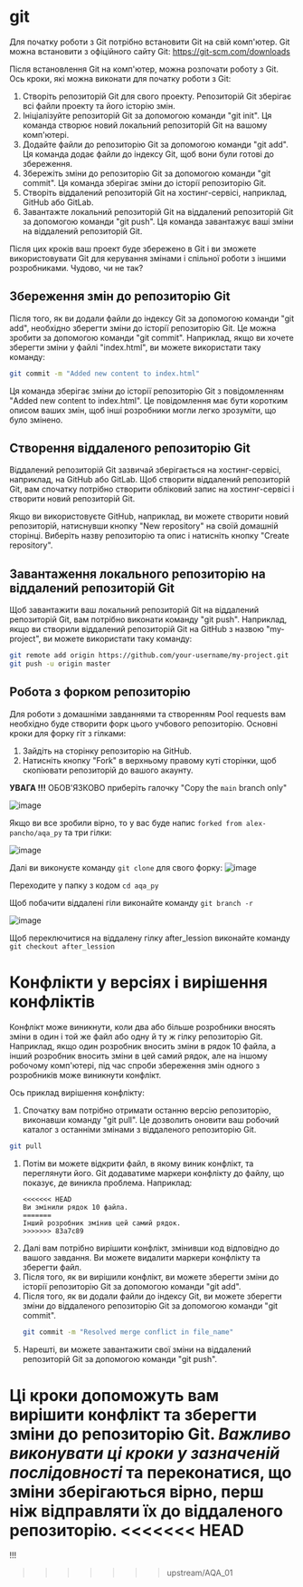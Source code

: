 # git
Для початку роботи з Git потрібно встановити Git на свій комп'ютер. Git можна встановити з офіційного сайту Git: https://git-scm.com/downloads

Після встановлення Git на комп'ютер, можна розпочати роботу з Git. Ось кроки, які можна виконати для початку роботи з Git:

1. Створіть репозиторій Git для свого проекту. Репозиторій Git зберігає всі файли проекту та його історію змін.
1. Ініціалізуйте репозиторій Git за допомогою команди "git init". Ця команда створює новий локальний репозиторій Git на вашому комп'ютері.
1. Додайте файли до репозиторію Git за допомогою команди "git add". Ця команда додає файли до індексу Git, щоб вони були готові до збереження.
1. Збережіть зміни до репозиторію Git за допомогою команди "git commit". Ця команда зберігає зміни до історії репозиторію Git.
1. Створіть віддалений репозиторій Git на хостинг-сервісі, наприклад, GitHub або GitLab.
1. Завантажте локальний репозиторій Git на віддалений репозиторій Git за допомогою команди "git push". Ця команда завантажує ваші зміни на віддалений репозиторій Git.

Після цих кроків ваш проект буде збережено в Git і ви зможете використовувати Git для керування змінами і спільної роботи з іншими розробниками.
Чудово, чи не так?

## Збереження змін до репозиторію Git

Після того, як ви додали файли до індексу Git за допомогою команди "git add", необхідно зберегти зміни до історії репозиторію Git. Це можна зробити за допомогою команди "git commit". Наприклад, якщо ви хочете зберегти зміни у файлі "index.html", ви можете використати таку команду:
```sh
git commit -m "Added new content to index.html"
```
Ця команда зберігає зміни до історії репозиторію Git з повідомленням "Added new content to index.html". Це повідомлення має бути коротким описом ваших змін, щоб інші розробники могли легко зрозуміти, що було змінено.

## Створення віддаленого репозиторію Git

Віддалений репозиторій Git зазвичай зберігається на хостинг-сервісі, наприклад, на GitHub або GitLab. Щоб створити віддалений репозиторій Git, вам спочатку потрібно створити обліковий запис на хостинг-сервісі і створити новий репозиторій Git.

Якщо ви використовуєте GitHub, наприклад, ви можете створити новий репозиторій, натиснувши кнопку "New repository" на своїй домашній сторінці. Виберіть назву репозиторію та опис і натисніть кнопку "Create repository".

## Завантаження локального репозиторію на віддалений репозиторій Git

Щоб завантажити ваш локальний репозиторій Git на віддалений репозиторій Git, вам потрібно виконати команду "git push". Наприклад, якщо ви створили віддалений репозиторій Git на GitHub з назвою "my-project", ви можете використати таку команду:
```sh
git remote add origin https://github.com/your-username/my-project.git
git push -u origin master
```

## Робота з форком репозиторію
Для роботи з домашніми завданнями та створенням Pool requests вам необхідно буде створити форк цього учбового репозиторію.
Основні кроки для форку гіт з гілками:
1. Зайдіть на сторінку репозиторію на GitHub.
2. Натисніть кнопку "Fork" в верхньому правому куті сторінки, щоб скопіювати репозиторій до вашого акаунту.

**УВАГА !!!**
ОБОВ'ЯЗКОВО приберіть галочку "Copy the `main` branch only"

![image](https://user-images.githubusercontent.com/10905223/232206733-4d13c518-ff14-4633-8e73-3bef0315dd77.png)

Якщо ви все зробили вірно, то у вас буде напис `forked from alex-pancho/aqa_py` та три гілки:

![image](https://user-images.githubusercontent.com/10905223/232207281-33202a10-7038-4c9a-9839-8931c212e246.png)


Далі ви виконуєте команду `git clone` для свого форку:
![image](https://user-images.githubusercontent.com/10905223/232208533-023437da-2745-4e42-b369-2e25b24dc439.png)

Переходите у папку з кодом `cd aqa_py`

Щоб побачити віддалені гіли виконайте команду `git branch -r`

![image](https://user-images.githubusercontent.com/10905223/232208710-5f5c830d-1319-497b-bd0b-959a63b6c7a7.png)

Щоб переключитися на віддалену гілку after_lession виконайте команду `git checkout after_lession`


# Конфлікти у версіях і вирішення конфліктів

Конфлікт може виникнути, коли два або більше розробники вносять зміни в один і той же файл або одну й ту ж гілку репозиторію Git. Наприклад, якщо один розробник вносить зміни в рядок 10 файла, а інший розробник вносить зміни в цей самий рядок, але на іншому робочому комп'ютері, під час спроби збереження змін одного з розробників може виникнути конфлікт.

Ось приклад вирішення конфлікту:

1. Спочатку вам потрібно отримати останню версію репозиторію, виконавши команду "git pull". Це дозволить оновити ваш робочий каталог з останніми змінами з віддаленого репозиторію Git.
```sh
git pull
```
1. Потім ви можете відкрити файл, в якому виник конфлікт, та переглянути його. Git додаватиме маркери конфлікту до файлу, що показує, де виникла проблема. Наприклад:
    ```
    <<<<<<< HEAD
    Ви змінили рядок 10 файла.
    =======
    Інший розробник змінив цей самий рядок.
    >>>>>>> 83a7c89
    ```
1. Далі вам потрібно вирішити конфлікт, змінивши код відповідно до вашого завдання. Ви можете видалити маркери конфлікту та зберегти файл.
1. Після того, як ви вирішили конфлікт, ви можете зберегти зміни до історії репозиторію Git за допомогою команди "git add".
1. Після того, як ви додали файли до індексу Git, ви можете зберегти зміни до віддаленого репозиторію Git за допомогою команди "git commit".
    ```sh
    git commit -m "Resolved merge conflict in file_name"
    ```
1. Нарешті, ви можете завантажити свої зміни на віддалений репозиторій Git за допомогою команди "git push".

Ці кроки допоможуть вам вирішити конфлікт та зберегти зміни до репозиторію Git. ***Важливо виконувати ці кроки у зазначеній послідовності*** та переконатися, що зміни зберігаються вірно, перш ніж відправляти їх до віддаленого репозиторію.
<<<<<<< HEAD
=======

!!!
>>>>>>> upstream/AQA_01
